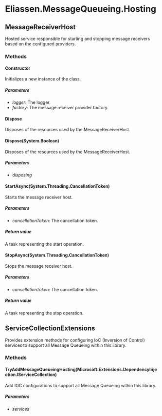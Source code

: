 # Eliassen.MessageQueueing.Hosting

## MessageReceiverHost

Hosted service responsible for starting and stopping message receivers based on the configured providers.

### Methods

#### Constructor

Initializes a new instance of the class.

##### Parameters

- *logger*: The logger.
- *factory*: The message receiver provider factory.

#### Dispose

Disposes of the resources used by the MessageReceiverHost.

#### Dispose(System.Boolean)

Disposes of the resources used by the MessageReceiverHost.

##### Parameters

- *disposing*

#### StartAsync(System.Threading.CancellationToken)

Starts the message receiver host.

##### Parameters

- *cancellationToken*: The cancellation token.

##### Return value

A task representing the start operation.

#### StopAsync(System.Threading.CancellationToken)

Stops the message receiver host.

##### Parameters

- *cancellationToken*: The cancellation token.

##### Return value

A task representing the stop operation.

## ServiceCollectionExtensions

Provides extension methods for configuring IoC (Inversion of Control) services to support all Message Queueing within this library.

### Methods

#### TryAddMessageQueueingHosting(Microsoft.Extensions.DependencyInjection.IServiceCollection)

Add IOC configurations to support all Message Queueing within this library.

##### Parameters

- *services*

